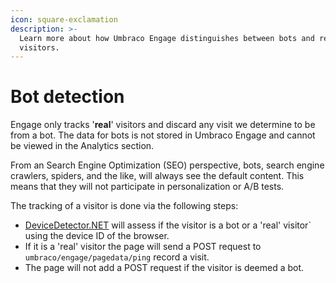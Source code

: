 ```yaml
---
icon: square-exclamation
description: >-
  Learn more about how Umbraco Engage distinguishes between bots and real
  visitors.
---
```


# Bot detection

Engage only tracks '**real**' visitors and discard any visit we determine to be from a bot. The data for bots is not stored in Umbraco Engage and cannot be viewed in the Analytics section.

From an Search Engine Optimization (SEO) perspective, bots, search engine crawlers, spiders, and the like, will always see the default content. This means that they will not participate in personalization or A/B tests.

The tracking of a visitor is done via the following steps:

* [DeviceDetector.NET](https://github.com/totpero/DeviceDetector.NET) will assess if the visitor is a bot or a 'real' visitor\` using the device ID of the browser.
* If it is a 'real' visitor the page will send a POST request to `umbraco/engage/pagedata/ping` record a visit.
* The page will not add a POST request if the visitor is deemed a bot.

